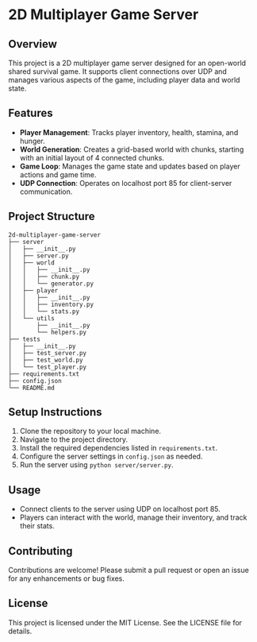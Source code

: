 # 2D Multiplayer Game Server

## Overview
This project is a 2D multiplayer game server designed for an open-world shared survival game. It supports client connections over UDP and manages various aspects of the game, including player data and world state.

## Features
- **Player Management**: Tracks player inventory, health, stamina, and hunger.
- **World Generation**: Creates a grid-based world with chunks, starting with an initial layout of 4 connected chunks.
- **Game Loop**: Manages the game state and updates based on player actions and game time.
- **UDP Connection**: Operates on localhost port 85 for client-server communication.

## Project Structure
```
2d-multiplayer-game-server
├── server
│   ├── __init__.py
│   ├── server.py
│   ├── world
│   │   ├── __init__.py
│   │   ├── chunk.py
│   │   └── generator.py
│   ├── player
│   │   ├── __init__.py
│   │   ├── inventory.py
│   │   └── stats.py
│   └── utils
│       ├── __init__.py
│       └── helpers.py
├── tests
│   ├── __init__.py
│   ├── test_server.py
│   ├── test_world.py
│   └── test_player.py
├── requirements.txt
├── config.json
└── README.md
```

## Setup Instructions
1. Clone the repository to your local machine.
2. Navigate to the project directory.
3. Install the required dependencies listed in `requirements.txt`.
4. Configure the server settings in `config.json` as needed.
5. Run the server using `python server/server.py`.

## Usage
- Connect clients to the server using UDP on localhost port 85.
- Players can interact with the world, manage their inventory, and track their stats.

## Contributing
Contributions are welcome! Please submit a pull request or open an issue for any enhancements or bug fixes.

## License
This project is licensed under the MIT License. See the LICENSE file for details.